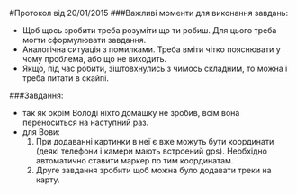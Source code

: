 ﻿﻿#Протокол від 20/01/2015
###Важливі моменти для виконання завдань:
* Щоб щось зробити треба розуміти що ти робиш. Для цього треба могти сформулювати завдання.
* Аналогічна ситуація з помилками. Треба вміти чітко пояснювати у чому проблема, або що не виходить.
* Якщо, під час робити, зіштовхнулись з чимось складним, то можна і треба питати в скайпі.

###Завдання:
* так як окрім Володі ніхто домашку не зробив, всім вона переноситься на наступний раз.
* для Вови: 
	1. При додаванні картинки в неї є вже можуть бути координати (деякі телефони і камери мають встроений gps). Необхідно  автоматично ставити маркер по тим координатам. 
	2. Друге завдання зробити щоб можна було додавати треки на карту.
